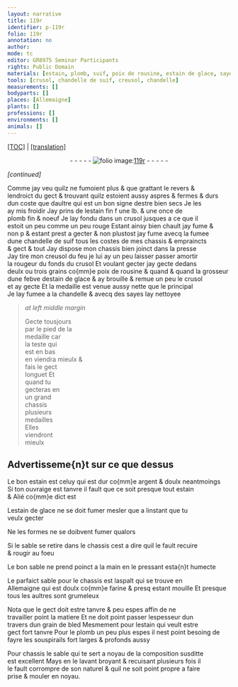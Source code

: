 ```yaml
---
layout: narrative
title: 119r
identifier: p-119r
folio: 119r
annotation: no
author:
mode: tc
editor: GR8975 Seminar Participants
rights: Public Domain
materials: [estain, plomb, suif, poix de rousine, estain de glace, sayes, argent, aspalt, farine, grain de bled]
tools: [crusol, chandelle de suif, creusol, chandelle]
measurements: []
bodyparts: []
places: [Allemaigne]
plants: []
professions: []
environments: []
animals: []
---
```


<p><a href="{{ site.baseurl }}/diplomatic/">[TOC]</a> | <a href="{{ site.baseurl }}/texts/p-119r_tl/">[translation]</a></p><div class="folio" align="center">- - - - - <a href="http://gallica.bnf.fr/ark:/12148/btv1b10500001g/f243.image" target="_blank"><img src="https://cu-mkp.github.io/2017-workshop-edition/assets/photo-icon.png" alt="folio image: " style="display:inline-block; margin-bottom:-3px;"/>119r</a> - - - - - </div>  
 
*[continued]*
  
Comme jay veu quilz ne fumoient plus & que grattant le revers & <br/> lendroict du gect & trouvant quilz estoient aussy aspres & fermes & durs <br/> dun coste que daultre qui est un bon signe destre bien secs Je les <br/> ay mis froidir Jay prins de l<span class="m">estain</span> fin <span class="del">f</span> une lb. & une once de <br/> <span class="m">plomb</span> fin & noeuf Je lay fondu dans un <span class="tl">crusol</span> jusques a ce que il <br/> estoit <span class="del">un peu</span> comme un peu rouge Estant ainsy bien chault <span class="del">jay fume & <br/> non p</span> & estant prest a gecter & non plustost jay fume avecq la fumee <br/> dune <span class="tl">chandelle de <span class="m">suif</span></span> tous les costes de mes chassis & empraincts<br/> & gect & tout Jay dispose mon chassis bien joinct dans la presse <br/> Jay tire mon <span class="tl">creusol</span> du feu je lui ay un peu laisser <span class="del">passer</span> <span class="add">amortir</span> <br/> la rougeur du fonds du <span class="tl">crusol</span> Et voulant gecter jay gecte dedans <br/> deulx ou trois grains co{mm}e <span class="m">poix de rousine</span> & quand & quand la grosseur <br/> dune febve d<span class="m">estain de glace</span> & ay brouille & remue un peu le <span class="tl">crusol</span> <br/> et ay gecte Et la medaille est venue aussy nette que le principal<br/> Je lay fumee a la <span class="tl">chandelle</span> & avecq des <span class="m">sayes</span> lay nettoyee 
 
> *at left middle margin*
> 
> 
>   Gecte tousjours <br/> par le pied de la <br/> medaille car <br/> la teste qui <br/> est en bas <br/> en viendra mieulx &<br/> fais le gect <br/> longuet Et <br/> quand tu <br/> gecteras en <br/> un grand <br/> chassis <br/> plusieurs <br/> medailles <br/> Elles <br/> viendront <br/> mieulx 
 
 
  

##  Advertisseme{n}t sur ce que dessus 

 
 Le bon <span class="m">estain</span> est celuy qui est dur co{mm}e <span class="m">argent</span> & doulx neantmoings <br/> Si ton ouvraige est tanvre il fault que ce soit presque tout <span class="m">estain</span> <br/> & Alié co{mm}e dict est 
 
 L<span class="m">estain de glace</span> ne se doit <span class="del">fumer</span> mesler que a linstant que tu <br/> veulx gecter 
 
 Ne les formes ne se doibvent fumer qualors 
 
 Si le sable se retire dans le chassis cest a dire quil le fault recuire<br/> & rougir au foeu 
 
 Le bon sable ne prend poinct a la main en le pressant esta{n}t humecte 
 
 Le parfaict <span class="del">sable</span> pour le chassis est l<span class="m">aspalt</span> qui se trouve en <br/> <span class="pl">Allemaigne</span> qui est doulx co{mm}e <span class="m">farine</span> <span class="del">& presq</span> estant mouille Et presque <br/> tous les aultres sont grumeleux 
 
Nota que le gect doit estre tanvre & peu espes affin de ne <br/> travailler point la matiere Et ne doit point passer lespesseur dun <br/> travers dun <span class="m">grain de bled</span> Mesmement pour l<span class="m">estain</span> qui veult estre <br/> gect fort tanvre Pour le <span class="m">plomb</span> un peu plus espes il nest point besoing de fayre les souspirails fort larges & profonds aussy 
 
Pour chassis le sable qui te sert a noyau de la composition susditte<br/> est excellent Mays en le lavant broyant & recuisant plusieurs fois il <br/> le fault corrompre de son naturel & quil ne soit point propre a faire <br/> prise & mouler en noyau.
 
